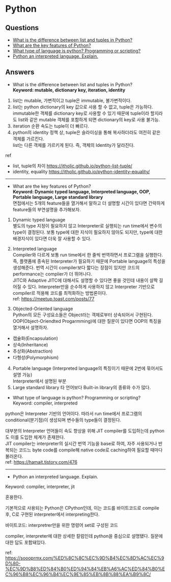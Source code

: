 # Python  

## Questions  
* [What is the difference between list and tuples in Python?](#1)  
* [What are the key features of Python?](#2)  
* [What type of language is python? Programming or scripting?](#3)  
* [Python an interpreted language. Explain.](#4)  

## Answers
* What is the difference between list and tuples in Python?  
**Keyword: mutable, dictionary key, iteration, identity**
1. list는 mutable, 가변적이고 tuple은 immutable, 불가변적이다. 
2. list는 python dictionary의 key 값으로 사용 할 수 없고, tuple은 가능하다. immutable한 객체를 dictionary key로 사용할 수 있기 때문에 tuple이라 할지라도 list와 같은 mutable 객체를 포함하게 되면 dictionary의 key로 사용 불가능.
3. iteration 순환 속도는 tuple이 더 빠르다.
4. python의 identity 정책 상, tuple은 슬라이싱을 통해 복사하더라도 여전히 같은 객체를 가르킨다.  
list는 다른 객체를 가르키게 된다. 즉, 객체의 Identity가 달라진다.

ref
- list, tuple의 차이 https://itholic.github.io/python-list-tuple/
- identity, equality https://itholic.github.io/python-identity-equality/  
---

* What are the key features of Python?  
**Keyword: Dynamic typed language, Interpreted language, OOP, Portable language, Large standard library**  
면접에서는 5개의 feature들을 열거해서 말하고 더 설명할 시간이 있다면 간략하게 feature들의 부연설명을 추가해보자.
1. Dynamic typed language  
별도의 type 지정이 필요하지 않고 Interpreter로 실행되는 run time에서 변수의 type이 결정된다. 보통 type에 대한 지식이 필요하지 않아도 되지만, type에 대한 배경지식이 있다면 더욱 잘 사용할 수 있다.
2. Interpreted language  
Compiler와 다르게 보통 run time에서 한 줄씩 번역하면서 프로그램을 실행한다. 즉, 플랫폼에 종속된 Interpreter가 필요하기 때문에 Portable language의 특성을 생성해준다.  번역 시간이 compiler보다 짧다는 장점이 있지만 코드의 performance는 complier가 더 뛰어나다.  
JITC와 Adaptive JITC에 대해서도 설명할 수 있다면 좋을 것인데 내용이 살짝 길어질 수 있다.  Interpreter만을 순수하게 사용하지 않고 Interpreter 기반으로 compiler르 적용해 코드를 최적화하는 방법론이다.  
ref: https://meetup.toast.com/posts/77

3. Objected-Oriented language  
Python의 모든 구성요소들은 Object라는 객체로부터 상속되어서 구현된다. OOP(Object-Oriendted Progarmming)에 대한 질문이 있다면 OOP의 특징을 열거해서 설명하자.
- 캡슐화(Encapsulation)
- 상속(Inheritance)
- 추상화(Abstraction)
- 다형성(Polymorphism)

4. Portable language (Interpreted language의 특징이기 때문에 2번에 묶어서도 설명 가능)  
Interpreter에서 설명된 부분  
5. Large standard library
타 언어보다 Built-in library의 종류와 수가 많다. 

* What type of language is python? Programming or scripting?  
Keyword: compiler, interpreted

python은 Interpreter 기반의 언어이다. 따라서 run time에서 프로그램의 conditional(분기점)이 생성되며 변수들의 type들이 결정된다. 

대부분의 Interpreter 언어들이 속도 향상을 위해 JIT compiler를 도입하는데 python도 이를 도입한 체계가 존재한다.  
JIT compiler는 interpreter의 실시간 번역 기능을 base로 하여, 자주 사용되거나 반복되는 코드느 byte code를 compile해 native code로 caching하여 필요할 때마다 불러온다.  
ref: https://hamait.tistory.com/476


----

* Python an interpreted language. Explain.  

Keyword: compiler, interpreter, jit

혼용한다.

기본적으로 사용되는 Python은 CPython인데, 이는 코드를 바이트코드로 compile 후, C로 구현된 interpreter에서 interpreting한다. 

바이트코드: interpretrer만을 위한 명령어 set로 구성된 코드

compiler, interpreter에 대한 상세한 칼럼인데 python을 중심으로 설명됐다. 질문에 대한 답도 포함돼있다.

ref: https://soooprmx.com/%ED%8C%8C%EC%9D%B4%EC%8D%AC%EC%9D%80-%EC%9D%B8%ED%84%B0%ED%94%84%EB%A6%AC%ED%84%B0%EC%96%B8%EC%96%B4%EC%9E%85%EB%8B%88%EA%B9%8C/

<br>